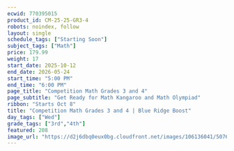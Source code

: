 ```yaml
---
ecwid: 770395015
product_id: CM-25-25-GR3-4
robots: noindex, follow
layout: single
schedule_tags: ["Starting Soon"]
subject_tags: ["Math"]
price: 179.99
weight: 17
start_date: 2025-10-12
end_date: 2026-05-24
start_time: "5:00 PM"
end_time: "6:00 PM"
page_title: "Competition Math Grades 3 and 4"
page_subtitle: "Get Ready for Math Kangaroo and Math Olympiad"
ribbon: "Starts Oct 8"
title: "Competition Math Grades 3 and 4 | Blue Ridge Boost"
day_tags: ["Wed"]
grade_tags: ["3rd","4th"]
featured: 208
image_url: "https://d2j6dbq0eux0bg.cloudfront.net/images/106136041/5076126970.png"
---
```

